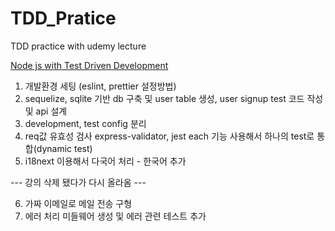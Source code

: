 # TDD_Pratice

TDD practice with udemy lecture

[Node js with Test Driven Development](https://www.udemy.com/course/test-driven-development-with-nodejs/)

1. 개발환경 세팅 (eslint, prettier 설정방법)
2. sequelize, sqlite 기반 db 구축 및 user table 생성, user signup test 코드 작성 및 api 설계
3. development, test config 분리
4. req값 유효성 검사 express-validator, jest each 기능 사용해서 하나의 test로 통합(dynamic test)
5. i18next 이용해서 다국어 처리 - 한국어 추가

--- 강의 삭제 됐다가 다시 올라옴 ---

6. 가짜 이메일로 메일 전송 구형
7. 에러 처리 미들웨어 생성 및 에러 관련 테스트 추가


